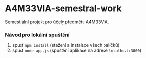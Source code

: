 # A4M33VIA-semestral-work
Semestrální projekt pro účely předmětu A4M33VIA.

### Návod pro lokální spuštění
1) spusť `npm install` (stažení a instalace všech balíčků)
2) spusť `node app.js` (spuštění aplikace na adrese `localhost:3000`)
